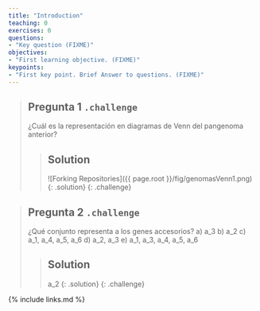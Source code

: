 ```yaml
---
title: "Introduction"
teaching: 0
exercises: 0
questions:
- "Key question (FIXME)"
objectives:
- "First learning objective. (FIXME)"
keypoints:
- "First key point. Brief Answer to questions. (FIXME)"
---
```

> ## Pregunta 1 `.challenge`
> ¿Cuál es la representación en diagramas de Venn del pangenoma anterior?
> > ## Solution
> >![Forking Repositories]({{ page.root }}/fig/genomasVenn1.png)
> {: .solution}
{: .challenge}

> ## Pregunta 2 `.challenge`
> ¿Qué conjunto representa a los genes accesorios?
> a) a_3
> b) a_2
> c) a_1, a_4, a_5, a_6
> d) a_2, a_3
> e) a_1, a_3, a_4, a_5, a_6
> > ## Solution
> > a_2
> {: .solution}
{: .challenge}

{% include links.md %}

